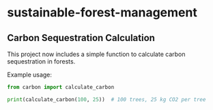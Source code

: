 # sustainable-forest-management
## Carbon Sequestration Calculation

This project now includes a simple function to calculate carbon sequestration in forests.

Example usage:
```python
from carbon import calculate_carbon

print(calculate_carbon(100, 25))  # 100 trees, 25 kg CO2 per tree
